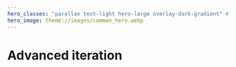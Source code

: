 ```yaml
---
hero_classes: "parallax text-light hero-large overlay-dark-gradient" # see https://demo.getgrav.org/blog-skeleton/blog/hero-classes
hero_image: theme://images/common_hero.webp
---
```


# Advanced iteration

